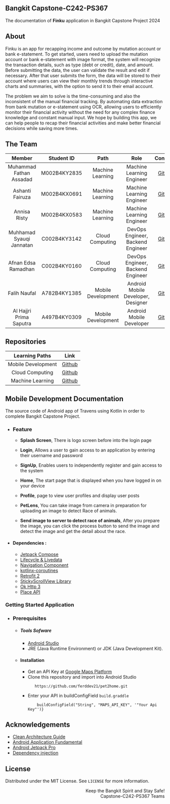 ## Bangkit Capstone-C242-PS367
The documentation of <b>Finku</b> application in Bangkit Capstone Project 2024

## About
Finku is an app for recapping income and outcome by mutation account or bank e-statement. To get started, users need to upload the mutation account or bank e-statement with image format, the system will recognize the transaction details, such as type (debt or credit), date, and amount. Before submitting the data, the user can validate the result and edit if necessary. After that user submits the form, the data will be stored to their account where users can view their monthly trends through interactive charts and summaries, with the option to send it to their email account.

The problem we aim to solve is the time-consuming and also the inconsistent of the manual financial tracking. By automating data extraction from bank mutation or e-statement using OCR, allowing users to efficiently monitor their financial activity without the need for any complex finance knowledge and constant manual input. We hope by building this app, we can help people to recap their financial activities and make better financial decisions while saving more times.

## The Team

|            Member           | Student ID |        Path        |                    Role                    |                                                       Contacts                                                      |
| :-------------------------: | :--------: | :----------------: | :----------------------------------------: | :-----------------------------------------------------------------------------------------------------------------: |
|        Muhammad Fathan Assadad        | M002B4KY2835 |  Machine Learning  |         Machine Learning Engineer          |         [Github]()           |
|     Ashanti Fairuza    | M002B4KX0691 |  Machine Learning  |          Machine Learning Engineer         |  [Github]()  |
|     Annisa Risty     | M002B4KX0583 |  Machine Learning   |          Machine Learning Engineer                     |   [Github]()             |
|    Muhhamad Syauqi Jannatan     | C002B4KY3142 |  Cloud Computing   |         DevOps Engineer, Backend Engineer          |   [Github]()    |
|   Afnan Edsa Ramadhan   | C002B4KY0160 |  Cloud Computing|     DevOps Engineer, Backend Engineer               |   [Github]()            |
|      Falih Naufal      | A782B4KY1385 |  Mobile Development|    Android Mobile Developer, Designer                | [Github]() |
|      Al Hajjri Prima Saputra      | A497B4KY0309 |  Mobile Development|    Android Mobile Developer                | [Github]() |

## Repositories

|   Learning Paths   |                                Link                                |
| :----------------: | :----------------------------------------------------------------: |
| Mobile Development | [Github]() |
|  Cloud Computing  | [Github]()  |
|   Machine Learning  | [Github]()  |


## Mobile Development Documentation
The source code of Android app of Travens using Kotlin in order to complete Bangkit Capstone Project.



 - ### Feature
      * **Splash Screen**, There is logo screen before into the login page

      * **Login**, Allows a user to gain access to an application by entering their username and password

      * **SignUp**, Enables users to independently register and gain access to the system

      * **Home**, The start page that is displayed when you have logged in on your device
      
      *  **Profile**, page to view user profiles and display user posts
 
      * **PetLens**, You can take image from camera in preparation for uploading an image to detect Race of animals.

      * **Send image to server to detect race of animals**, After you prepare the image, you can click the process button to send the image and detect the image and get the detail about the race.


* #### Dependencies :
  - [Jetpack Compose](https://developer.android.com/jetpack/compose)
  - [Lifecycle & Livedata](https://developer.android.com/jetpack/androidx/releases/lifecycle)
  - [Navigation Component](https://developer.android.com/jetpack/androidx/releases/navigation)
  - [kotlinx-coroutines](https://developer.android.com/kotlin/coroutines)    
  - [Retrofit 2](https://square.github.io/retrofit/)   
  - [StickyScrollView Library](https://github.com/amarjain07/StickyScrollView)    
  - [Ok Http 3](https://square.github.io/okhttp/) 
  - [Place API](https://developers.google.com/maps/documentation/places/android-sdk) 

### Getting Started Application

  - ### Prerequisites
      - ##### Tools Sofware
        - [Android Studio](https://developer.android.com/studio)
        - JRE (Java Runtime Environment) or JDK (Java Development Kit).

      - #### Installation
        - Get an API Key at [Google Maps Platform](https://developers.google.com/maps/documentation/android-sdk/get-api-key)
        - Clone this repository and import into Android Studio    
            ```
               https://github.com/ferddev21/pet2home.git
            ``` 
        - Enter your API in buildConfigField `build.graddle`
           ``` defaultConfig {
               buildConfigField("String", "MAPS_API_KEY", '"Your Api Key"')}
  ## Acknowledgements
  * [Clean Architecture Guide](https://developer.android.com/jetpack/guide)
  * [Android Application Fundamental](https://developer.android.com/guide/components/fundamentals)
  * [Android Jetpack Pro](https://developer.android.com/jetpack)
  * [Dependency injection](https://developer.android.com/training/dependency-injection)


## License
Distributed under the MIT License. See `LICENSE` for more information.

<p align="right"> Keep the Bangkit Spirit and Stay Safe! <br> Capstone-C242-PS367 Teams </p>
